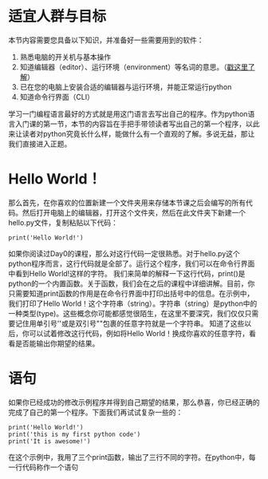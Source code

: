 # 适宜人群与目标
本节内容需要您具备以下知识，并准备好一些需要用到的软件：

1. 熟悉电脑的开关机与基本操作
2. 知道编辑器（editor）、运行环境（environment）等名词的意思。（[戳这里了解](https://github.com/claekchen/python_lesson_for_salary/blob/master/Day0/start.md)）
3. 已在您的电脑上安装合适的编辑器与运行环境，并能正常运行python 
4. 知道命令行界面（CLI）

学习一门编程语言最好的方式就是用这门语言去写出自己的程序。作为python语言入门课的第一节，本节的内容旨在手把手带领读者写出自己的第一个程序，以此来让读者对python究竟长什么样，能做什么有一个直观的了解。多说无益，那让我们直接进入正题。

# Hello World！
那么首先，在你喜欢的位置新建一个文件夹用来存储本节课之后会编写的所有代码。然后打开电脑上的编辑器，打开这个文件夹，然后在此文件夹下新建一个hello.py文件，复制粘贴以下代码：

```
print('Hello World!')
```
如果你阅读过Day0的课程，那么对这行代码一定很熟悉。对于hello.py这个python程序而言，这行代码就是全部了。运行这个程序，我们可以在命令行界面中看到Hello World!这样的字符。
我们来简单的解释一下这行代码，print()是python的一个内置函数。关于函数，我们会在之后的课程中详细讲解。目前，你只需要知道print函数的作用是在命令行界面中打印出括号中的信息。在示例中，我们打印了Hello World！这个字符串（string）。字符串（string）是python中的一种类型(type)。这些概念你可能都感觉很陌生，在这里不要深究，我们仅仅只需要记住用单引号''或是双引号""包裹的任意字符就是一个字符串。
知道了这些以后，你可以试着修改这行代码，例如将Hello World！换成你喜欢的任意字符，看看是否能输出你期望的结果。

# 语句
如果你已经成功的修改示例程序并得到自己期望的结果，那么恭喜，你已经正确的完成了自己的第一个程序。下面我们再试试复杂一些的：
```
print('Hello World!')
print('this is my first python code')
print('It is awesome!')
```
在这个示例中，我用了三个print函数，输出了三行不同的字符。在python中，每一行代码称作一个语句